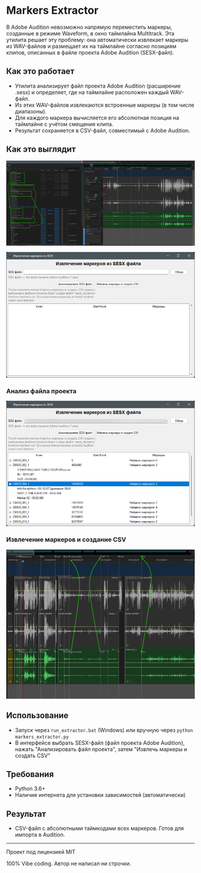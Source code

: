 # Markers Extractor

В Adobe Audition невозможно напрямую переместить маркеры, созданные в режиме Waveform, в окно таймлайна Multitrack. Эта утилита решает эту проблему: она автоматически извлекает маркеры из WAV-файлов и размещает их на таймлайне согласно позициям клипов, описанных в файле проекта Adobe Audition (SESX-файл).

## Как это работает
- Утилита анализирует файл проекта Adobe Audition (расширение .sesx) и определяет, где на таймлайне расположен каждый WAV-файл.
- Из этих WAV-файлов извлекаются встроенные маркеры (в том числе диапазоны).
- Для каждого маркера вычисляется его абсолютная позиция на таймлайне с учётом смещения клипа.
- Результат сохраняется в CSV-файл, совместимый с Adobe Audition.

## Как это выглядит

![](screen%20ui.png)

![](screen_1.png)

### Анализ файла проекта
![Анализ файла](screen_2.png)

### Извлечение маркеров и создание CSV
![Извлечение маркеров](screen_3.png)

## Использование
- Запуск через `run_extractor.bat` (Windows) или вручную через `python markers_extractor.py`
- В интерфейсе выбрать SESX-файл (файл проекта Adobe Audition), нажать "Анализировать файл проекта", затем "Извлечь маркеры и создать CSV"

## Требования
- Python 3.6+
- Наличие интернета для установки зависимостей (автоматически)

## Результат
- CSV-файл с абсолютными таймкодами всех маркеров. Готов для импорта в Audition.

---
Проект под лицензией MIT

100% Vibe coding. Автор не написал ни строчки.

